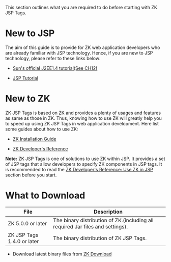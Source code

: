This section outlines what you are required to do before
starting with ZK JSP Tags.

# New to JSP

The aim of this guide is to provide for ZK web application developers
who are already familiar with JSP technology. Hence, if you are new to
JSP technology, please refer to these links below:

- [Sun's official J2EE1.4 tutorial(See CH12)](http://java.sun.com/j2ee/1.4/docs/tutorial/doc/)


- [JSP Tutorial](http://www.jsptut.com/)

# New to ZK

ZK JSP Tags is based on ZK and provides a plenty of usages and features
as same as those in ZK. Thus, knowing how to use ZK will greatly help
you to speed up using ZK JSP Tags in web application development. Here
list some guides about how to use ZK:

- [ZK Installation Guide](/zk_installation_guide/before_you_start)

<!-- -->

- [ZK Developer's Reference]({{site.baseurl}}/zk_dev_ref/overture/overture)

**Note:** ZK JSP Tags is one of solutions to use ZK within JSP. It
provides a set of JSP tags that allow developers to specify ZK
components in JSP tags. It is recommended to read the [ZK Developer's Reference: Use ZK in JSP]({{site.baseurl}}/zk_dev_ref/integration/jsp)
section before you start.

# What to Download

| **File**                   | **Description**                                                                |
|----------------------------|--------------------------------------------------------------------------------|
| ZK 5.0.0 or later          | The binary distribution of ZK.(including all required Jar files and settings). |
| ZK JSP Tags 1.4.0 or later | The binary distribution of ZK JSP Tags.                                        |

- Download latest binary files from [ZK Download](http://www.zkoss.org/download/)

